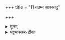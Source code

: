 +++
title = "11 ततम्म आपस्तदु"

+++


<details><summary>मूलम्</summary>

त॒तम्म॒ आप॒स्तदु॑ तायते॒ पुनः॑ ।  
स्वादि॑ष्ठा धी॒तिरु॒चथा॑य शस्यते ।  
अ॒यꣳ स॑मु॒द्र उ॒त वि॒श्वभे॑षजः ।  
स्वाहा॑कृतस्य॒ समु॑तृप्णुतर्भुवः ।
</details>

<details><summary>भट्टभास्कर-टीका</summary>

4ततं म इति जगती ॥ मम **आपः** कर्म **ततं** विस्तीर्णं यावज्जीवसंकल्पात् ।  
**तद्** एव इदानीं अनेन होमेन **पुनः तायते** भूयोपि विस्तीर्यते । किञ्च - **स्वादिष्ठा** स्वादुतमा **धीतिः** धारकं हविः । संज्ञायां क्तिन् । **उचथाय** कर्मणे हविषः समवायाधारत्वात् उचथः । उच समवाये, औणादिकः थप्रत्ययः । यत्र समवैति तदर्थं स्वादिष्ठं भूत्वा अनेन होमेन हविः शस्यते, प्रशस्ततां भजते । यस्मादेवं तस्मात् **अयं समुद्रः** समुद्रोपमम् इदं दीयमानं आज्यं, अपि च **विश्वभेषजः** सर्वानिष्ट-शमनहेतुः, न तु धृतान्तरवत् कतिपयरोगभेषजम् ।  
तस्य तादृशस्य **स्वाहाकृतस्य** स्वाहाकारेण प्रदत्तस्य **समु तृप्णुत**, उकारो ऽवधारणे, संतृप्यत, यस्य णुत्वम् । हे ऋभुवः! देवाः! । छान्दसः उवङादेशः । सुहितार्थयोगे षष्ठीसमासप्रतिषेधेन षष्ठ्याः ज्ञापितत्वात् स्वाहाकृतस्येति षष्ठी ।
</details>